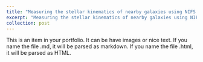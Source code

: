 ```yaml
---
title: "Measuring the stellar kinematics of nearby galaxies using NIFS A"
excerpt: "Measuring the stellar kinematics of nearby galaxies using NIFS AO<br/><img src='/images/ngc5921.png'>"
collection: post
---
```


This is an item in your portfolio. It can be have images or nice text. If you name the file .md, it will be parsed as markdown. If you name the file .html, it will be parsed as HTML. 
